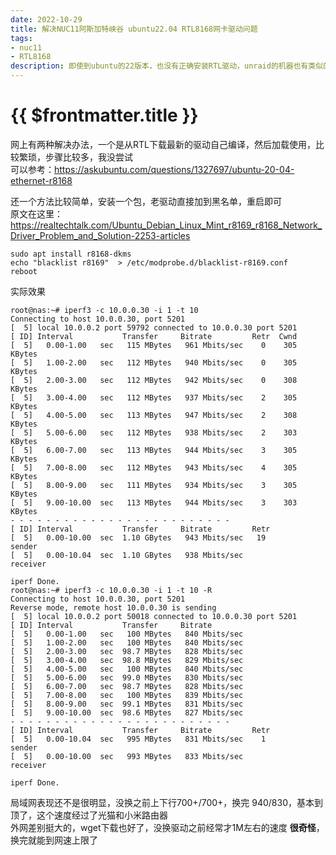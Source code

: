 ```yaml
---
date: 2022-10-29
title: 解决NUC11阿斯加特峡谷 ubuntu22.04 RTL8168网卡驱动问题
tags:
- nuc11
- RTL8168
description: 即使到ubuntu的22版本，也没有正确安装RTL驱动，unraid的机器也有类似的问题，插资料好像是螃蟹卡的尿性，没有积极往内核集成，所以内核里只有一个能用不好用的r8169驱动，表现就是网速各种上不去
---
```

# {{ $frontmatter.title }}

网上有两种解决办法，一个是从RTL下载最新的驱动自己编译，然后加载使用，比较繁琐，步骤比较多，我没尝试    
可以参考：https://askubuntu.com/questions/1327697/ubuntu-20-04-ethernet-r8168  

还一个方法比较简单，安装一个包，老驱动直接加到黑名单，重启即可  
原文在这里：https://realtechtalk.com/Ubuntu_Debian_Linux_Mint_r8169_r8168_Network_Driver_Problem_and_Solution-2253-articles
```shell
sudo apt install r8168-dkms
echo "blacklist r8169"  > /etc/modprobe.d/blacklist-r8169.conf
reboot
```

实际效果  
```text
root@nas:~# iperf3 -c 10.0.0.30 -i 1 -t 10
Connecting to host 10.0.0.30, port 5201
[  5] local 10.0.0.2 port 59792 connected to 10.0.0.30 port 5201
[ ID] Interval           Transfer     Bitrate         Retr  Cwnd
[  5]   0.00-1.00   sec   115 MBytes   961 Mbits/sec    0    305 KBytes
[  5]   1.00-2.00   sec   112 MBytes   940 Mbits/sec    0    305 KBytes
[  5]   2.00-3.00   sec   112 MBytes   942 Mbits/sec    0    308 KBytes
[  5]   3.00-4.00   sec   112 MBytes   937 Mbits/sec    2    305 KBytes
[  5]   4.00-5.00   sec   113 MBytes   947 Mbits/sec    2    308 KBytes
[  5]   5.00-6.00   sec   112 MBytes   938 Mbits/sec    2    303 KBytes
[  5]   6.00-7.00   sec   113 MBytes   944 Mbits/sec    3    305 KBytes
[  5]   7.00-8.00   sec   112 MBytes   943 Mbits/sec    4    305 KBytes
[  5]   8.00-9.00   sec   111 MBytes   934 Mbits/sec    3    305 KBytes
[  5]   9.00-10.00  sec   113 MBytes   944 Mbits/sec    3    303 KBytes
- - - - - - - - - - - - - - - - - - - - - - - - -
[ ID] Interval           Transfer     Bitrate         Retr
[  5]   0.00-10.00  sec  1.10 GBytes   943 Mbits/sec   19             sender
[  5]   0.00-10.04  sec  1.10 GBytes   938 Mbits/sec                  receiver

iperf Done.
root@nas:~# iperf3 -c 10.0.0.30 -i 1 -t 10 -R
Connecting to host 10.0.0.30, port 5201
Reverse mode, remote host 10.0.0.30 is sending
[  5] local 10.0.0.2 port 50018 connected to 10.0.0.30 port 5201
[ ID] Interval           Transfer     Bitrate
[  5]   0.00-1.00   sec   100 MBytes   840 Mbits/sec
[  5]   1.00-2.00   sec   100 MBytes   840 Mbits/sec
[  5]   2.00-3.00   sec  98.7 MBytes   828 Mbits/sec
[  5]   3.00-4.00   sec  98.8 MBytes   829 Mbits/sec
[  5]   4.00-5.00   sec   100 MBytes   840 Mbits/sec
[  5]   5.00-6.00   sec  99.0 MBytes   830 Mbits/sec
[  5]   6.00-7.00   sec  98.7 MBytes   828 Mbits/sec
[  5]   7.00-8.00   sec   100 MBytes   839 Mbits/sec
[  5]   8.00-9.00   sec  99.1 MBytes   831 Mbits/sec
[  5]   9.00-10.00  sec  98.6 MBytes   827 Mbits/sec
- - - - - - - - - - - - - - - - - - - - - - - - -
[ ID] Interval           Transfer     Bitrate         Retr
[  5]   0.00-10.04  sec   995 MBytes   831 Mbits/sec    1             sender
[  5]   0.00-10.00  sec   993 MBytes   833 Mbits/sec                  receiver

iperf Done.
```
局域网表现还不是很明显，没换之前上下行700+/700+，换完 940/830，基本到顶了，这个速度经过了光猫和小米路由器    
外网差别挺大的，wget下载也好了，没换驱动之前经常才1M左右的速度 **很奇怪**，换完就能到网速上限了  
